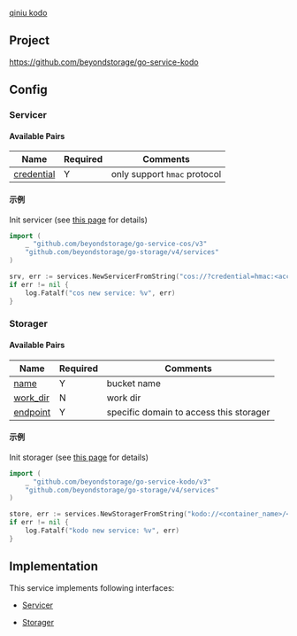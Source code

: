 [qiniu kodo](https://www.qiniu.com/products/kodo)

## Project

<https://github.com/beyondstorage/go-service-kodo>

## Config

### Servicer

#### Available Pairs

| Name                                 | Required | Comments                     |
| ------------------------------------ | -------- | ---------------------------- |
| [credential](../pairs/credential.md) | Y        | only support `hmac` protocol |

#### 示例

Init servicer (see [this page](../operations/index.md#how-to-initialize-a-servicerstorager) for details)

```go
import (
    _ "github.com/beyondstorage/go-service-cos/v3"
    "github.com/beyondstorage/go-storage/v4/services"
)

srv, err := services.NewServicerFromString("cos://?credential=hmac:<account_name>:<account_key>")
if err != nil {
    log.Fatalf("cos new service: %v", err)
}
```

### Storager

#### Available Pairs

| Name                             | Required | Comments                                |
| -------------------------------- | -------- | --------------------------------------- |
| [name](../pairs/name.md)         | Y        | bucket name                             |
| [work_dir](../pairs/work_dir.md) | N        | work dir                                |
| [endpoint](../pairs/endpoint.md) | Y        | specific domain to access this storager |

#### 示例

Init storager (see [this page](../operations/index.md#how-to-initialize-a-servicerstorager) for details)

```go
import (
    _ "github.com/beyondstorage/go-service-kodo/v3"
    "github.com/beyondstorage/go-storage/v4/services"
)

store, err := services.NewStoragerFromString("kodo://<container_name>/<work_dir>?credential=hmac:<account_name>:<account_key>&endpoint=http:<domain>")
if err != nil {
    log.Fatalf("kodo new service: %v", err)
}
```

## Implementation

This service implements following interfaces:

- [Servicer](../operations/servicer/index.md)

- [Storager](../operations/storager/index.md)
